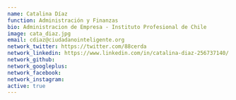 ```yaml
---
name: Catalina Díaz
function: Administración y Finanzas
bio: Administracion de Empresa - Instituto Profesional de Chile
image: cata_diaz.jpg
email: cdiaz@ciudadanointeligente.org
network_twitter: https://twitter.com/88cerda
network_linkedin: https://www.linkedin.com/in/catalina-diaz-256737140/
network_github:
network_googleplus:
network_facebook:
network_instagram:
active: true
---
```

